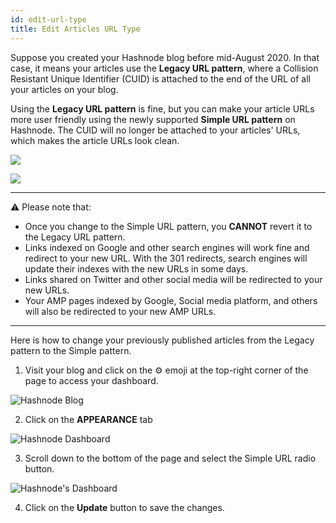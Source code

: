 ```yaml
---
id: edit-url-type
title: Edit Articles URL Type
---
```


Suppose you created your Hashnode blog before mid-August 2020. In that case, it means your articles use the **Legacy URL pattern**, where a Collision Resistant Unique Identifier (CUID) is attached to the end of the URL of all your articles on your blog.

Using the **Legacy URL pattern** is fine, but you can make your article URLs more user friendly using the newly supported **Simple URL pattern** on Hashnode. The CUID will no longer be attached to your articles' URLs, which makes the article URLs look clean.

![](https://cdn.hashnode.com/res/hashnode/image/upload/v1598516575597/zPwPjkdKL.png?auto=format&q=60)

![](https://cdn.hashnode.com/res/hashnode/image/upload/v1598516637182/WQy0IfUVQ.png?auto=format&q=60)

---

⚠️ Please note that:

- Once you change to the Simple URL pattern, you **CANNOT** revert it to the Legacy URL pattern.
- Links indexed on Google and other search engines will work fine and redirect to your new URL. With the 301 redirects, search engines will update their indexes with the new URLs in some days.
- Links shared on Twitter and other social media will be redirected to your new URLs.
- Your AMP pages indexed by Google, Social media platform, and others will also be redirected to your new AMP URLs.

---

Here is how to change your previously published articles from the Legacy pattern to the Simple pattern.

1. Visit your blog and click on the ⚙️ emoji at the top-right corner of the page to access your dashboard.

![Hashnode Blog](https://cdn.hashnode.com/res/hashnode/image/upload/v1610710558754/JUjsT4eux.png)

2. Click on the **APPEARANCE** tab

![Hashnode Dashboard](https://cdn.hashnode.com/res/hashnode/image/upload/v1610710619066/Q04-wBqbR.png)

3. Scroll down to the bottom of the page and select the Simple URL radio button.

![Hashnode's Dashboard](https://cdn.hashnode.com/res/hashnode/image/upload/v1598518192974/qTUfocyPY.png?auto=format&q=60)

4. Click on the **Update** button to save the changes.

